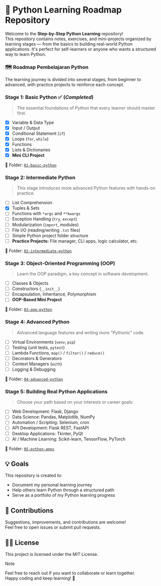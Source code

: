 # 🐍 Python Learning Roadmap Repository

Welcome to the **Step-by-Step Python Learning** repository!  
This repository contains notes, exercises, and mini-projects organized by learning stages — from the basics to building real-world Python applications. It's perfect for self-learners or anyone who wants a structured way to learn Python.

### 🗺️ Roadmap Pembelajaran Python

The learning journey is divided into several stages, from beginner to advanced, with practice projects to reinforce each concept.

### Stage 1: Basic Python ✅ (_Completed_)

> The essential foundations of Python that every learner should master first.

-   [x] Variable & Data Type
-   [x] Input / Output
-   [x] Conditional Statement (`if`)
-   [x] Loops (`for`, `while`)
-   [x] Functions
-   [x] Lists & Dictionaries
-   [x] **Mini CLI Project**

📁 Folder: [`01-basic-python`](/01-basic-python/)

### Stage 2: Intermediate Python

> This stage introduces more advanced Python features with hands-on practice.

-   [ ] List Comprehension
-   [x] Tuples & Sets
-   [ ] Functions with `*args` and `**kwargs`
-   [ ] Exception Handling (`try`, `except`)
-   [ ] Modularization (`import`, modules)
-   [ ] File I/O (reading/writing `.txt` files)
-   [ ] Simple Python project folder structure
-   [ ] **Practice Projects:** File manager, CLI apps, logic calculator, etc.

📁 Folder: [`02-intermediate-python`](/02-intermediate-python/)

### Stage 3: Object-Oriented Programming (OOP)

> Learn the OOP paradigm, a key concept in software development.

-   [ ] Classes & Objects
-   [ ] Constructors (`__init__`)
-   [ ] Encapsulation, Inheritance, Polymorphism
-   [ ] **OOP-Based Mini Project**

📁 Folder: [`03-oop-python`](/03-oop-python/)

### Stage 4: Advanced Python

> Advanced language features and writing more "Pythonic" code.

-   [ ] Virtual Environments (`venv`, `pip`)
-   [ ] Testing (unit tests, `pytest`)
-   [ ] Lambda Functions, `map()` / `filter()` / `reduce()`
-   [ ] Decorators & Generators
-   [ ] Context Managers (`with`)
-   [ ] Logging & Debugging

📁 Folder: [`04-advanced-python`](/04-advanced-python/)

### Stage 5: Building Real Python Applications

> Choose your path based on your interests or career goals:

-   [ ] Web Development: Flask, Django
-   [ ] Data Science: Pandas, Matplotlib, NumPy
-   [ ] Automation / Scripting: Selenium, cron
-   [ ] API Development: Flask REST, FastAPI
-   [ ] Desktop Applications: Tkinter, PyQt
-   [ ] AI / Machine Learning: Scikit-learn, TensorFlow, PyTorch

📁 Folder: [`05-python-apps`](/05-python-apps/)

## 💡 Goals

This repository is created to:

-   Document my personal learning journey
-   Help others learn Python through a structured path
-   Serve as a portfolio of my Python learning progress

## 🤝 Contributions

Suggestions, improvements, and contributions are welcome!  
Feel free to open issues or submit pull requests.

## 🧑‍💻 License

This project is licensed under the MIT License.

> [!NOTE]
> Feel free to reach out if you want to collaborate or learn together.  
> Happy coding and keep learning! 🚀
